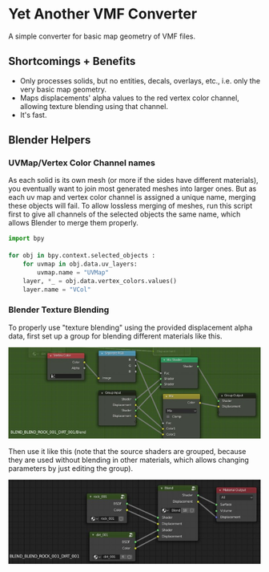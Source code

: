 # Yet Another VMF Converter
A simple converter for basic map geometry of VMF files.

## Shortcomings + Benefits
* Only processes solids, but no entities, decals, overlays, etc., i.e. only the very basic map geometry.
* Maps displacements' alpha values to the red vertex color channel, allowing texture blending using that channel.
* It's fast.

## Blender Helpers

### UVMap/Vertex Color Channel names
As each solid is its own mesh (or more if the sides have different materials), you eventually want to join most generated meshes into larger ones.
But as each uv map and vertex color channel is assigned a unique name, merging these objects will fail.
To allow lossless merging of meshes, run this script first to give all channels of the selected objects the same name, which allows Blender to merge them properly.

```python
import bpy

for obj in bpy.context.selected_objects :
    for uvmap in obj.data.uv_layers:
        uvmap.name = "UVMap"
    layer, *_ = obj.data.vertex_colors.values()
    layer.name = "VCol"
```

### Blender Texture Blending
To properly use "texture blending" using the provided displacement alpha data, first set up a group for blending different materials like this.

![blending group](./docdata/blend_group.jpg)

Then use it like this (note that the source shaders are grouped, because they are used without blending in other materials, which allows changing parameters by just editing the group).

![Blending material](./docdata/blend_material.jpg)
